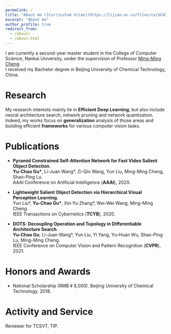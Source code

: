 ```yaml
---
permalink: /
title: "About me ([Curriculum Vitae](https://lijian.ac.cn/files/cv/UCAS_PhD_lijian.pdf))"
excerpt: "About me"
author_profile: true
redirect_from: 
  - /about/
  - /about.html
---
```

I am currently a second-year master student in the College of Computer Science, Nankai University, under the supervision of Professor [ Ming-Ming Cheng](https://mmcheng.net/cmm/).<br>
I received my Bachelor degree in Beijing University of Chemical Technology, China. 

# Research
My research interests mainly lie in **Efficient Deep Learning**, but also include neural architecture search, network pruning and network quantization. <br>
Indeed, my works focus on **generalization** analysis of those areas and building efficient  **frameworks** for various computer vision tasks.

# Publications
* <b>Pyramid Constrained Self-Attention Network for Fast Video Salient Object Detection</b>. <br>
<b>Yu-Chao Gu\*</b>, Li-Juan Wang\*, Zi-Qin Wang, Yun Liu, Ming-Ming Cheng, Shao-Ping Lu.  <br>
AAAI Conference on Artificial Intelligence (**AAAI**), 2020.<br>

* <b>Lightweight Salient Object Detection  via Hierarchical Visual Perception Learning</b>. <br>
Yun Liu\*, <b>Yu-Chao Gu\*</b>, Xin-Yu Zhang\*, Wei-Wei Wang, Ming-Ming Cheng.  <br>
IEEE Transactions on Cybernetics (**TCYB**), 2020.<br>

* <b>DOTS: Decoupling Operation and Topology in Differentiable Architecture Search</b>. <br>
<b>Yu-Chao Gu</b>, Li-Juan Wang\*, Yun Liu, Yi Yang, Yu-Huan Wu, Shao-Ping Lu, Ming-Ming Cheng.  <br>
IEEE Conference on Computer Vision and Pattern Recognition (**CVPR**), 2021.<br>

# Honors and Awards
* National Scholarship (RMB &yen; 8,000). Beijing University of Chemical Technology. 2018.

# Activity and Service
Reviewer for TCSVT, TIP.
<!---Experience--->
